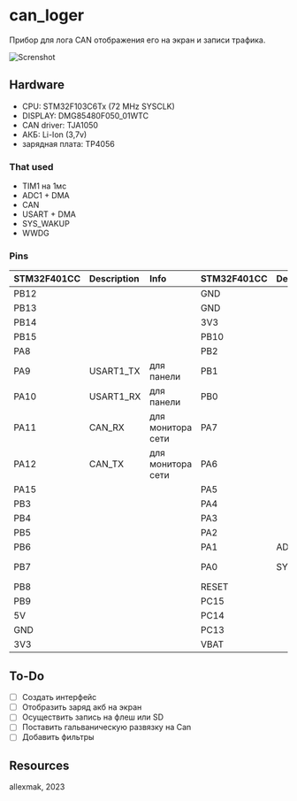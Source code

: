 # can_loger

Прибор для лога CAN отображения его на экран и записи  трафика.

![Screnshot](https://github.com/allexmak1/can_loger/tree/main/image/image.png)

## Hardware 
 * CPU: STM32F103C6Tx (72 MHz SYSCLK)
 * DISPLAY: DMG85480F050_01WTC
 * CAN driver: TJA1050
 * АКБ: Li-Ion (3,7v)
 * зарядная плата: TP4056

### That used
 * TIM1 на 1мс
 * ADC1 + DMA
 * CAN
 * USART + DMA
 * SYS_WAKUP
 * WWDG

### Pins

|STM32F401CC  |Description|Info            |STM32F401CC |Description |Info           |
|:----------- |:----------|:-------------- |:-----------|:---------- |:--------------|
|PB12         |           |                |GND         |            |               |
|PB13         |           |                |GND         |            |               |
|PB14         |           |                |3V3         |            |               |
|PB15         |           |                |PB10        |            |               |
|PA8          |           |                |PB2         |            |               |
|PA9          | USART1_TX | для панели     |PB1         |            |               |
|PA10         | USART1_RX | для панели     |PB0         |            |               |
|PA11         | CAN_RX    | для монитора сети|PA7         |            |               |
|PA12         | СAN_TX    | для монитора сети|PA6         |            |               |
|PA15         |           |                |PA5         |            |               |
|PB3          |           |                |PA4         |            |               |
|PB4          |           |                |PA3         |            |               |
|PB5          |           |                |PA2         |            |               |
|PB6          |           |                |PA1         | ADC1_IN1   | заряд акб     |
|PB7          |           |                |PA0         |  SYS_WAKUP | для пробуждения|
|PB8          |           |                |RESET       |            |               |
|PB9          |           |                |PC15        |            |               |
|5V           |           |                |PC14        |            |               |
|GND          |           |                |PC13        |            |               |
|3V3          |           |                |VBAT        |            |               |

## To-Do

 - [ ] Создать интерфейс
 - [ ] Отобразить заряд акб на экран
 - [ ] Осуществить запись на флеш или SD
 - [ ] Поставить гальваническую развязку на Can
 - [ ] Добавить фильтры

## Resources

 allexmak, 2023

